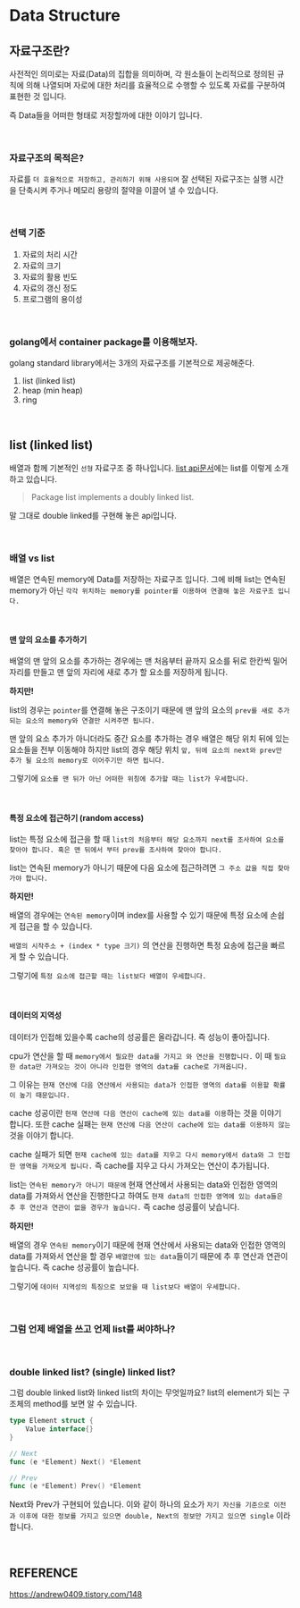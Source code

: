 Data Structure
===

## 자료구조란?

사전적인 의미로는 자료(Data)의 집합을 의미하며, 각 원소들이 논리적으로 정의된 규칙에 의해 나열되며 자로에 대한 처리를 효율적으로 수행할 수 있도록 자료를 구분하여 표현한 것 입니다.

즉 Data들을 어떠한 형태로 저장할까에 대한 이야기 입니다.

<br>

### 자료구조의 목적은?

자료를 `더 효율적으로 저장하고, 관리하기 위해 사용되며` 잘 선택된 자료구조는 실행 시간을 단축시켜 주거나 메모리 용량의 절약을 이끌어 낼 수 있습니다.

<br>

### 선택 기준

1. 자료의 처리 시간
2. 자료의 크기
3. 자료의 활용 빈도
4. 자료의 갱신 정도
5. 프로그램의 용이성

<br>

### golang에서 container package를 이용해보자.

golang standard library에서는 3개의 자료구조를 기본적으로 제공해준다. 

1. list (linked list)
2. heap (min heap)
3. ring

<br>

## list (linked list)

배열과 함께 기본적인 `선형` 자료구조 중 하나입니다. [list api문서](https://pkg.go.dev/container/list@go1.17.2)에는 list를 이렇게 소개하고 있습니다.

>Package list implements a doubly linked list.

말 그대로 double linked를 구현해 놓은 api입니다.

<br>

### 배열 vs list

배열은 연속된 memory에 Data를 저장하는 자료구조 입니다. 그에 비해 list는 연속된 memory가 아닌 `각각 위치하는 memory를 pointer를 이용하여 연결해 놓은 자료구조 입니다.`

<Br>

#### 맨 앞의 요소를 추가하기 

배열의 맨 앞의 요소를 추가하는 경우에는 맨 처음부터 끝까지 요소를 뒤로 한칸씩 밀어 자리를 만들고 맨 앞의 자리에 새로 추가 할 요소를 저장하게 됩니다.

**하지만!**

list의 경우는 `pointer`를 연결해 놓은 구조이기 때문에 맨 앞의 요소의 `prev를 새로 추가되는 요소의 memory와 연결만 시켜주면 됩니다.`

맨 앞의 요소 추가가 아니더라도 중간 요소를 추가하는 경우 배열은 해당 위치 뒤에 있는 요소들을 전부 이동해야 하지만 list의 경우 해당 위치 `앞, 뒤에 요소의 next와 prev만 추가 될 요소의 memory로 이어주기만 하면 됩니다.`

그렇기에 `요소를 맨 뒤가 아닌 어떠한 위칭에 추가할 때는 list가 우세합니다.`

<br>

#### 특정 요소에 접근하기 (random access)

list는 특정 요소에 접근을 할 때 `list의 처음부터 해당 요소까지 next를 조사하여 요소를 찾아야 합니다. 혹은 맨 뒤에서 부터 prev를 조사하여 찾아야 합니다.`

list는 연속된 memory가 아니기 때문에 다음 요소에 접근하려면 `그 주소 값을 직접 찾아가야 합니다.`

**하지만!**

배열의 경우에는 `연속된 memory`이며 index를 사용할 수 있기 때문에 특정 요소에 손쉽게 접근을 할 수 있습니다.

`배열의 시작주소 + (index * type 크기)` 의 연산을 진행하면 특정 요송에 접근을 빠르게 할 수 있습니다.

그렇기에 `특정 요소에 접근할 때는 list보다 배열이 우세합니다.`

<br>

#### 데이터의 지역성 

데이터가 인접해 있을수록 cache의 성공률은 올라갑니다. 즉 성능이 좋아집니다.

cpu가 연산을 할 때 `memory에서 필요한 data를 가지고 와 연산을 진행합니다.` 이 때 `필요한 data만 가져오는 것이 아니라 인접한 영역의 data를 cache로 가져옵니다.`

그 이유는 `현재 연산에 다음 연산에서 사용되는 data가 인접한 영역의 data를 이용할 확률이 높기 때문입니다.`

cache 성공이란 `현재 연산에 다음 연산이 cache에 있는 data를 이용`하는 것을 이야기 합니다. 또한 cache 실패는 `현재 연산에 다음 연산이 cache에 있는 data를 이용하지 않는` 것을 이야기 합니다.

cache 실패가 되면 `현재 cache에 있는 data를 지우고 다시 memory에서 data와 그 인접한 영역을 가져오게 됩니다.` 즉 cache를 지우고 다시 가져오는 연산이 추가됩니다.

list는 `연속된 memory가 아니기 때문에` 현재 연산에서 사용되는 data와 인접한 영역의 data를 가져와서 연산을 진행한다고 하여도 `현재 data의 인접한 영역에 있는 data들은 추 후 연산과 연관이 없을 경우가 높습니다.` 즉 cache 성공률이 낮습니다.

**하지만!**

배열의 경우 `연속된 memory`이기 때문에 현재 연산에서 사용되는 data와 인접한 영역의 data를 가져와서 연산을 할 경우 `배열안에 있는 data`들이기 때문에 추 후 연산과 연관이 높습니다. 즉 cache 성공률이 높습니다.

그렇기에 `데이터 지역성의 특징으로 보았을 때 list보다 배열이 우세합니다.`

<br>

### 그럼 언제 배열을 쓰고 언제 list를 써야하나?


<br>

### double linked list? (single) linked list?

그럼 double linked list와 linked list의 차이는 무엇일까요? list의 element가 되는 구조체의 method를 보면 알 수 있습니다.

```go
type Element struct {
	Value interface{}
}

// Next
func (e *Element) Next() *Element

// Prev
func (e *Element) Prev() *Element
```

Next와 Prev가 구현되어 있습니다. 이와 같이 하나의 요소가 `자기 자신을 기준으로 이전과 이후에 대한 정보를 가지고 있으면 double, Next의 정보만 가지고 있으면 single` 이라 합니다.

<br>



## REFERENCE

https://andrew0409.tistory.com/148